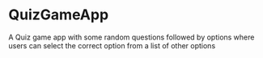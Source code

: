 # QuizGameApp
A Quiz game app with some random questions followed by options where users can select the correct option from a list of other options
